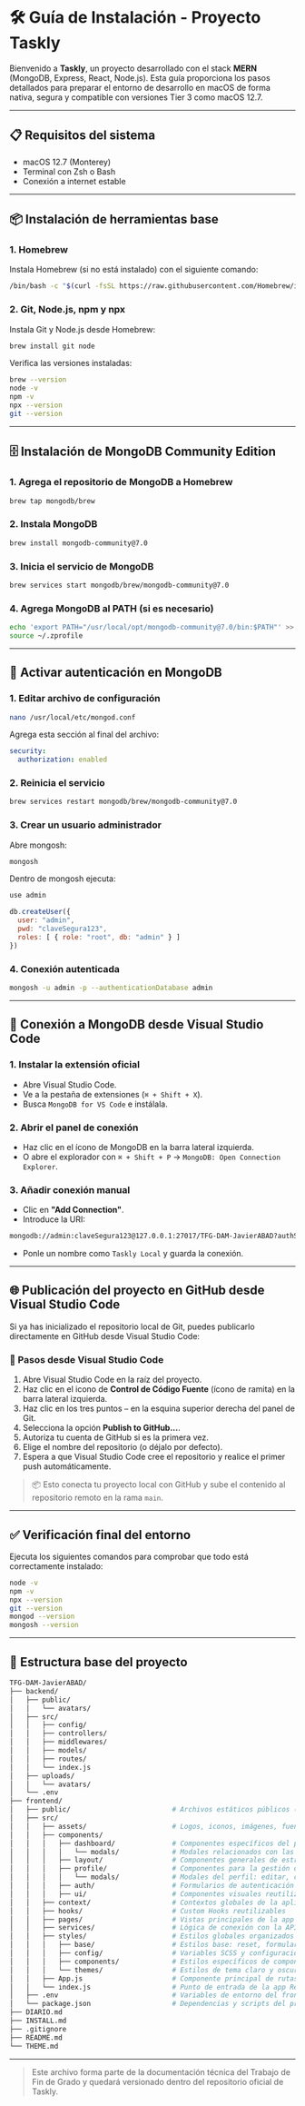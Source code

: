 # 🛠️ Guía de Instalación - Proyecto Taskly

Bienvenido a **Taskly**, un proyecto desarrollado con el stack **MERN** (MongoDB, Express, React, Node.js). Esta guía proporciona los pasos detallados para preparar el entorno de desarrollo en macOS de forma nativa, segura y compatible con versiones Tier 3 como macOS 12.7.

---

## 📋 Requisitos del sistema

* macOS 12.7 (Monterey)
* Terminal con Zsh o Bash
* Conexión a internet estable

---

## 📦 Instalación de herramientas base

### 1. Homebrew

Instala Homebrew (si no está instalado) con el siguiente comando:

```bash
/bin/bash -c "$(curl -fsSL https://raw.githubusercontent.com/Homebrew/install/HEAD/install.sh)"
```

### 2. Git, Node.js, npm y npx

Instala Git y Node.js desde Homebrew:

```bash
brew install git node
```

Verifica las versiones instaladas:

```bash
brew --version
node -v
npm -v
npx --version
git --version
```

---

## 🗄️ Instalación de MongoDB Community Edition

### 1. Agrega el repositorio de MongoDB a Homebrew

```bash
brew tap mongodb/brew
```

### 2. Instala MongoDB

```bash
brew install mongodb-community@7.0
```

### 3. Inicia el servicio de MongoDB

```bash
brew services start mongodb/brew/mongodb-community@7.0
```

### 4. Agrega MongoDB al PATH (si es necesario)

```bash
echo 'export PATH="/usr/local/opt/mongodb-community@7.0/bin:$PATH"' >> ~/.zprofile
source ~/.zprofile
```

---

## 🔐 Activar autenticación en MongoDB

### 1. Editar archivo de configuración

```bash
nano /usr/local/etc/mongod.conf
```

Agrega esta sección al final del archivo:

```yaml
security:
  authorization: enabled
```

### 2. Reinicia el servicio

```bash
brew services restart mongodb/brew/mongodb-community@7.0
```

### 3. Crear un usuario administrador

Abre mongosh:

```bash
mongosh
```

Dentro de mongosh ejecuta:

```javascript
use admin

db.createUser({
  user: "admin",
  pwd: "claveSegura123",
  roles: [ { role: "root", db: "admin" } ]
})
```

### 4. Conexión autenticada

```bash
mongosh -u admin -p --authenticationDatabase admin
```

---

## 🔌 Conexión a MongoDB desde Visual Studio Code

### 1. Instalar la extensión oficial

* Abre Visual Studio Code.
* Ve a la pestaña de extensiones (`⌘ + Shift + X`).
* Busca `MongoDB for VS Code` e instálala.

### 2. Abrir el panel de conexión

* Haz clic en el ícono de MongoDB en la barra lateral izquierda.
* O abre el explorador con `⌘ + Shift + P` → `MongoDB: Open Connection Explorer`.

### 3. Añadir conexión manual

* Clic en **"Add Connection"**.
* Introduce la URI:

```bash
mongodb://admin:claveSegura123@127.0.0.1:27017/TFG-DAM-JavierABAD?authSource=admin
```

* Ponle un nombre como `Taskly Local` y guarda la conexión.

---

## 🌐 Publicación del proyecto en GitHub desde Visual Studio Code

Si ya has inicializado el repositorio local de Git, puedes publicarlo directamente en GitHub desde Visual Studio Code:

### 🧩 Pasos desde Visual Studio Code

1. Abre Visual Studio Code en la raíz del proyecto.
2. Haz clic en el icono de **Control de Código Fuente** (ícono de ramita) en la barra lateral izquierda.
3. Haz clic en los tres puntos `⋯` en la esquina superior derecha del panel de Git.
4. Selecciona la opción **Publish to GitHub...**.
5. Autoriza tu cuenta de GitHub si es la primera vez.
6. Elige el nombre del repositorio (o déjalo por defecto).
7. Espera a que Visual Studio Code cree el repositorio y realice el primer push automáticamente.

> 📦 Esto conecta tu proyecto local con GitHub y sube el contenido al repositorio remoto en la rama `main`.

---

## ✅ Verificación final del entorno

Ejecuta los siguientes comandos para comprobar que todo está correctamente instalado:

```bash
node -v
npm -v
npx --version
git --version
mongod --version
mongosh --version
```

---

## 📁 Estructura base del proyecto

```bash
TFG-DAM-JavierABAD/
├── backend/
│   ├── public/   
│   │   └── avatars/
│   ├── src/
│   │   ├── config/
│   │   ├── controllers/
│   │   ├── middlewares/
│   │   ├── models/
│   │   ├── routes/
│   │   └── index.js
│   ├── uploads/   
│   │   └── avatars/
│   └── .env
├── frontend/
│   ├── public/                         # Archivos estáticos públicos (favicon, index.html)
│   ├── src/
│   │   ├── assets/                     # Logos, iconos, imágenes, fuentes personalizadas
│   │   ├── components/
│   │   │   ├── dashboard/              # Componentes específicos del panel de tareas (board, columnas, selector)
│   │   │   │   └── modals/             # Modales relacionados con las pizarras y columnas
│   │   │   ├── layout/                 # Componentes generales de estructura como Navbar, Footer, Layout
│   │   │   ├── profile/                # Componentes para la gestión del perfil de usuario
│   │   │   │   └── modals/             # Modales del perfil: editar, cambiar contraseña, eliminar cuenta
│   │   │   ├── auth/                   # Formularios de autenticación (login, registro)
│   │   │   ├── ui/                     # Componentes visuales reutilizables (Loader, ThemeSwitcher, etc.)
│   │   ├── context/                    # Contextos globales de la aplicación (Auth, Theme, Loader)
│   │   ├── hooks/                      # Custom Hooks reutilizables
│   │   ├── pages/                      # Vistas principales de la app (Home, Dashboard, Profile, etc.)
│   │   ├── services/                   # Lógica de conexión con la API (fetch abstraído)
│   │   ├── styles/                     # Estilos globales organizados con SCSS y Bootstrap
│   │   │   ├── base/                   # Estilos base: reset, formularios, tipografía
│   │   │   ├── config/                 # Variables SCSS y configuración de temas
│   │   │   ├── components/             # Estilos específicos de componentes individuales
│   │   │   └── themes/                 # Estilos de tema claro y oscuro con variables CSS
│   │   ├── App.js                      # Componente principal de rutas y layout
│   │   └── index.js                    # Punto de entrada de la app React
│   ├── .env                            # Variables de entorno del frontend
│   └── package.json                    # Dependencias y scripts del proyecto frontend
├── DIARIO.md
├── INSTALL.md
├── .gitignore
├── README.md
└── THEME.md
```

---

> Este archivo forma parte de la documentación técnica del Trabajo de Fin de Grado y quedará versionado dentro del repositorio oficial de Taskly.
